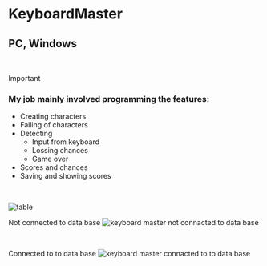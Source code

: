 # KeyboardMaster

## PC, Windows
<br>

> [!IMPORTANT]
> ### My job mainly involved programming the features:

* Creating characters
* Falling of characters
* Detecting
  - Input from keyboard
  - Lossing chances
  - Game over
* Scores and chances
* Saving and showing scores
  
<br>

![table](https://github.com/user-attachments/assets/3dd2b2c4-1653-4bf8-b305-ced8eb5c5590)

Not connected to data base
![keyboard master not connacted to data base](https://github.com/user-attachments/assets/9c2dec1e-9dbb-4cab-b7a3-16ae0718bdf4)

<br>

Connected to to data base
![keyboard master connacted to to data base](https://github.com/user-attachments/assets/e7910e44-c75c-48f0-8157-616d71d7e1df)

